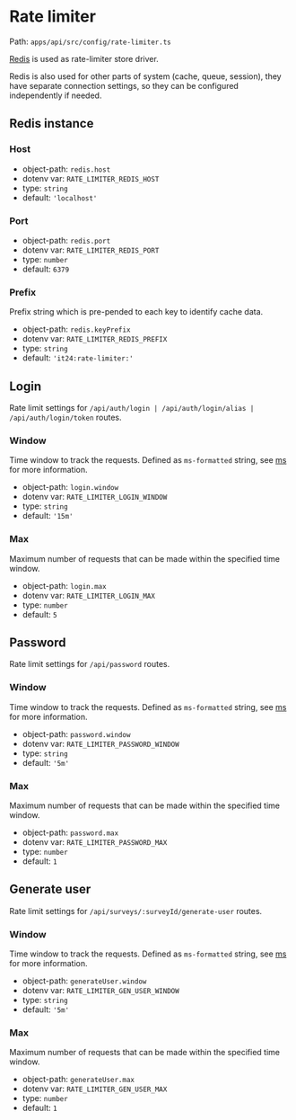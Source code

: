 # Rate limiter

Path: `apps/api/src/config/rate-limiter.ts`

[Redis](https://redis.io) is used as rate-limiter store driver.

Redis is also used for other parts of system (cache, queue, session), they have separate connection settings, so they can be configured independently if needed.

## Redis instance

### Host

- object-path: `redis.host`
- dotenv var: `RATE_LIMITER_REDIS_HOST`
- type: `string`
- default: `'localhost'`

### Port

- object-path: `redis.port`
- dotenv var: `RATE_LIMITER_REDIS_PORT`
- type: `number`
- default: `6379`

### Prefix

Prefix string which is pre-pended to each key to identify cache data.

- object-path: `redis.keyPrefix`
- dotenv var: `RATE_LIMITER_REDIS_PREFIX`
- type: `string`
- default: `'it24:rate-limiter:'`

## Login

Rate limit settings for `/api/auth/login | /api/auth/login/alias | /api/auth/login/token` routes.

### Window

Time window to track the requests. Defined as `ms-formatted` string, see [ms](https://github.com/vercel/ms) for more information.

- object-path: `login.window`
- dotenv var: `RATE_LIMITER_LOGIN_WINDOW`
- type: `string`
- default: `'15m'`

### Max

Maximum number of requests that can be made within the specified time window.

- object-path: `login.max`
- dotenv var: `RATE_LIMITER_LOGIN_MAX`
- type: `number`
- default: `5`

## Password

Rate limit settings for `/api/password` routes.

### Window

Time window to track the requests. Defined as `ms-formatted` string, see [ms](https://github.com/vercel/ms) for more information.

- object-path: `password.window`
- dotenv var: `RATE_LIMITER_PASSWORD_WINDOW`
- type: `string`
- default: `'5m'`

### Max

Maximum number of requests that can be made within the specified time window.

- object-path: `password.max`
- dotenv var: `RATE_LIMITER_PASSWORD_MAX`
- type: `number`
- default: `1`

## Generate user

Rate limit settings for `/api/surveys/:surveyId/generate-user` routes.

### Window

Time window to track the requests. Defined as `ms-formatted` string, see [ms](https://github.com/vercel/ms) for more information.

- object-path: `generateUser.window`
- dotenv var: `RATE_LIMITER_GEN_USER_WINDOW`
- type: `string`
- default: `'5m'`

### Max

Maximum number of requests that can be made within the specified time window.

- object-path: `generateUser.max`
- dotenv var: `RATE_LIMITER_GEN_USER_MAX`
- type: `number`
- default: `1`
